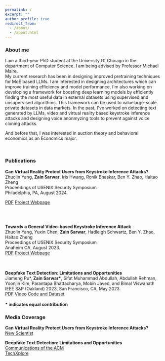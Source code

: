 ```yaml
---
permalink: /
excerpt: ""
author_profile: true
redirect_from: 
  - /about/
  - /about.html
---
```


<head>
<link rel="stylesheet" href="https://cdn.jsdelivr.net/npm/bootstrap@4.3.1/dist/css/bootstrap.min.css" integrity="sha384-ggOyR0iXCbMQv3Xipma34MD+dH/1fQ784/j6cY/iJTQUOhcWr7x9JvoRxT2MZw1T" crossorigin="anonymous">
</head>

<div>

<h3>About me</h3>

I am a third-year PhD student at the University Of Chicago in the department of Computer Science. I am being advised by Professor Michael Maire. <br>
My current research has been in designing improved pretraining techniques for MoE based LLMs. I am interested in designing architectures which can improve training efficiency and model performance.  I'm also working on developing a framework for boosting deep learning models by efficiently finding the most useful data in external datasets using supervised and unsupervised algorithms. This framework can be used to valuelarge-scale private datasets in data markets. In the past, I've worked on detecting text generated by LLMs, video and virtual reality based keystroke inference attacks and designing voice anonmyzing tools to prevent against voice cloning attacks. <br>

And before that, I was interested in auction theory and behavioral economics as an Economics major. <br>
</div>

<div>
<br>
<h3>Publications</h3>

<b>Can Virtual Reality Protect Users from Keystroke Inference Attacks?</b>
<br>Zhuolin Yang, <b>Zain Sarwar</b>, Iris Hwang, Ronik Bhaskar, Ben Y. Zhao, Haitao Zheng
<br>Proceedings of USENIX Security Symposium
<br>Philadelphia, PA, August 2024.
<br>

<a href="https://arxiv.org/abs/2310.16191" class="btn-sm btn-success text-decoration-none">PDF</a>
<a href="https://sandlab.cs.uchicago.edu/vrkeystroke/" class="btn-sm btn-danger text-decoration-none">Project Webpage</a>

<br>
<br>

<b>Towards a General Video-based Keystroke Inference Attack</b>
<br>Zhuolin Yang, Yuxin Chen, <b>Zain Sarwar</b>, Hadleigh Schwartz, Ben Y. Zhao, Haitao Zheng
<br>Proceedings of USENIX Security Symposium
<br>Anaheim CA, August 2023.
<br>
<a href="/Papers/keystroke-usenix23.pdf" class="btn-sm btn-success text-decoration-none">PDF</a>
<a href="https://sandlab.cs.uchicago.edu/keystroke" class="btn-sm btn-danger text-decoration-none">Project Webpage</a>

<br>
<br>
<b>Deepfake Text Detection: Limitations and Opportunities</b>
<br>Jiameng Pu*, <b>Zain Sarwar*</b>, Sifat Muhammad Abdullah, Abdullah Rehman, Yoonjin Kim, Parantapa Bhattacharya, Mobin Javed, and Bimal Viswanath
<br>IEEE S&P (Oakland) 2023, San Francisco, CA, May 2023.
<br>
<a href="https://arxiv.org/abs/2210.09421" class="btn-sm btn-success text-decoration-none">PDF</a>
<a href="https://www.youtube.com/watch?v=UEjWBVc85tc" class="btn-sm btn-primary text-decoration-none">Video</a>
<a href="https://github.com/jmpu/DeepfakeTextDetection" class="btn-sm btn-danger text-decoration-none">Code and Dataset</a>
</div>
<br>
<b> * indicates equal contribution</b>
<br>
<h3>Media Coverage</h3>

<b>Can Virtual Reality Protect Users from Keystroke Inference Attacks?</b>
<br>
<a href="https://www.newscientist.com/article/2401929-ai-can-steal-passwords-in-virtual-reality-from-avatar-hand-motions/" >New Scientist </a>

<b>Deepfake Text Detection: Limitations and Opportunities</b>
<br>
<a href="https://cacm.acm.org/magazines/2023/7/274036-the-rise-of-the-chatbots/fulltext" >Communications of the ACM</a>
<br>
<a href="https://techxplore.com/news/2022-11-strengths-limitations-approaches-deepfake-text.html" >TechXplore</a>


